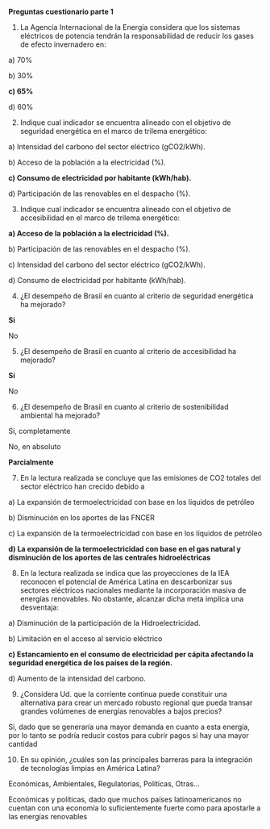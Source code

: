 **Preguntas cuestionario parte 1**

1. La Agencia Internacional de la Energía considera que los sistemas eléctricos de potencia tendrán la responsabilidad de reducir los gases de efecto invernadero en: 


a) 
70%  

b)
30% 

**c) 
65%**

d)
60%





2. Indique cual indicador se encuentra alineado con el objetivo de seguridad energética en el marco de trilema energético:  

a) 
Intensidad del carbono del sector eléctrico (gCO2/kWh).

b) 
Acceso de la población a la electricidad (%).

**c) 
Consumo de electricidad por habitante (kWh/hab).**

d) Participación de las renovables en el despacho (%).

3. Indique cual indicador se encuentra alineado con el objetivo de accesibilidad en el marco de trilema energético: 

**a) Acceso de la población a la electricidad (%).**

b) 
Participación de las renovables en el despacho (%).

c) 
Intensidad del carbono del sector eléctrico (gCO2/kWh).

d) 
Consumo de electricidad por habitante (kWh/hab).


4. ¿El desempeño de Brasil en cuanto al criterio de seguridad energética ha mejorado? 

**Si**

No


5. ¿El desempeño de Brasil en cuanto al criterio de accesibilidad ha mejorado?  

**Si**

No

6. ¿El desempeño de Brasil en cuanto al criterio de sostenibilidad ambiental ha mejorado? 


Si, completamente

No, en absoluto

**Parcialmente**


7. En la lectura realizada se concluye que las emisiones de CO2 totales del sector eléctrico han crecido debido a


a) La expansión de termoelectricidad  con base en los líquidos de petróleo


b) Disminución en los aportes de las FNCER

c) La expansión de la termoelectricidad con base en los líquidos de petróleo

**d) La expansión de la termoelectricidad con base en el gas natural y disminución de los aportes de las centrales hidroeléctricas**


8. En la lectura realizada se indica que las proyecciones de la IEA reconocen el potencial de América Latina en descarbonizar sus sectores eléctricos nacionales mediante la incorporación masiva de energías renovables. No obstante, alcanzar dicha meta implica una desventaja:

a) 
Disminución de la participación de la Hidroelectricidad.

b) Limitación en el acceso al servicio eléctrico

**c) 
Estancamiento en el consumo de electricidad per cápita afectando la seguridad energética de los países de la región.**

d) 
Aumento de la intensidad del carbono.

9. ¿Considera Ud. que la corriente continua puede constituir una alternativa para crear un mercado robusto regional que pueda transar grandes volúmenes de energías renovables a bajos precios? 

Si, dado que se generaría una mayor demanda en cuanto a esta energía, por lo tanto se podría reducir costos para cubrir pagos si hay una mayor cantidad

10. En su opinión, ¿cuáles son las principales barreras para la integración de tecnologías limpias en América Latina? 

Económicas, Ambientales, Regulatorias, Políticas, Otras...

Económicas y políticas, dado que muchos países latinoamericanos no cuentan con una economía lo suficientemente fuerte como para apostarle a las energías renovables
